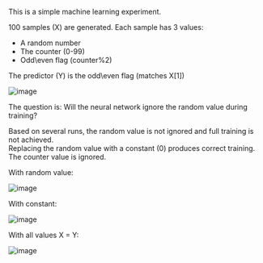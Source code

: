 This is a simple machine learning experiment.<br/>

100 samples (X) are generated. Each sample has 3 values:
- A random number
- The counter (0-99)
- Odd\even flag  (counter%2)

The predictor (Y) is the odd\even flag  (matches X[1])<br/>

![image](https://github.com/mjwaddell1/Python/assets/35202179/6c27b9dd-9bb0-4522-9442-6ee8baf0d853)

The question is: Will the neural network ignore the random value during training?<br/>

Based on several runs, the random value is not ignored and full training is not achieved.<br/>
Replacing the random value with a constant (0) produces correct training.<br/>
The counter value is ignored.

With random value:

![image](https://github.com/mjwaddell1/Python/assets/35202179/e2551380-3ad1-44d0-a86a-94957a0e7034)

With constant:

![image](https://github.com/mjwaddell1/Python/assets/35202179/0502ac0e-a00b-4ced-8e38-021028bb08bd)

With all values X = Y:

![image](https://github.com/mjwaddell1/Python/assets/35202179/61174007-1f6d-4600-a466-1c022219eca5)


